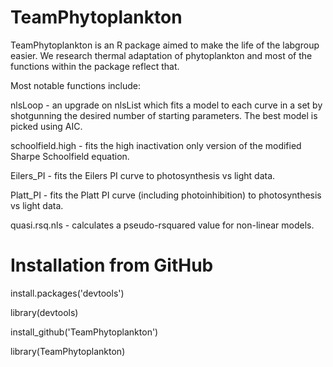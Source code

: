 # TeamPhytoplankton

TeamPhytoplankton is an R package aimed to make the life of the labgroup easier. We research thermal adaptation of phytoplankton and most of the functions within the package reflect that.

Most notable functions include:

nlsLoop - an upgrade on nlsList which fits a model to each curve in a set by shotgunning the desired number of starting parameters. The best model is picked using AIC.

schoolfield.high - fits the high inactivation only version of the modified Sharpe Schoolfield equation.

Eilers_PI - fits the Eilers PI curve to photosynthesis vs light data.

Platt_PI - fits the Platt PI curve (including photoinhibition) to photosynthesis vs light data.

quasi.rsq.nls - calculates a pseudo-rsquared value for non-linear models.

# Installation from GitHub

install.packages('devtools')

library(devtools)

install_github('TeamPhytoplankton')

library(TeamPhytoplankton)

